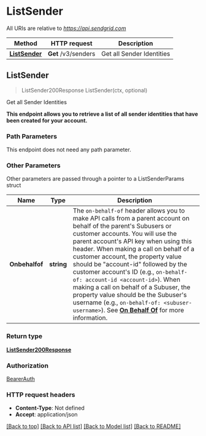 # ListSender

All URIs are relative to *https://api.sendgrid.com*

Method | HTTP request | Description
------------- | ------------- | -------------
[**ListSender**](ListSender.md#ListSender) | **Get** /v3/senders | Get all Sender Identities



## ListSender

> ListSender200Response ListSender(ctx, optional)

Get all Sender Identities

**This endpoint allows you to retrieve a list of all sender identities that have been created for your account.**

### Path Parameters

This endpoint does not need any path parameter.

### Other Parameters

Other parameters are passed through a pointer to a ListSenderParams struct


Name | Type | Description
------------- | ------------- | -------------
**Onbehalfof** | **string** | The `on-behalf-of` header allows you to make API calls from a parent account on behalf of the parent's Subusers or customer accounts. You will use the parent account's API key when using this header. When making a call on behalf of a customer account, the property value should be \"account-id\" followed by the customer account's ID (e.g., `on-behalf-of: account-id <account-id>`). When making a call on behalf of a Subuser, the property value should be the Subuser's username (e.g., `on-behalf-of: <subuser-username>`). See [**On Behalf Of**](https://docs.sendgrid.com/api-reference/how-to-use-the-sendgrid-v3-api/on-behalf-of) for more information.

### Return type

[**ListSender200Response**](ListSender200Response.md)

### Authorization

[BearerAuth](../README.md#BearerAuth)

### HTTP request headers

- **Content-Type**: Not defined
- **Accept**: application/json

[[Back to top]](#) [[Back to API list]](../README.md#documentation-for-api-endpoints)
[[Back to Model list]](../README.md#documentation-for-models)
[[Back to README]](../README.md)


